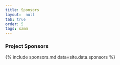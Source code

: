 ```yaml
---
title: Sponsors
layout:  null
tab: true
order: 5
tags: samm
---
```


### Project Sponsors

{% include sponsors.md data=site.data.sponsors %}
